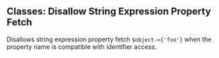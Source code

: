 ## Classes: Disallow String Expression Property Fetch

Disallows string expression property fetch `$object->{'foo'}` when the property name is compatible with identifier access.